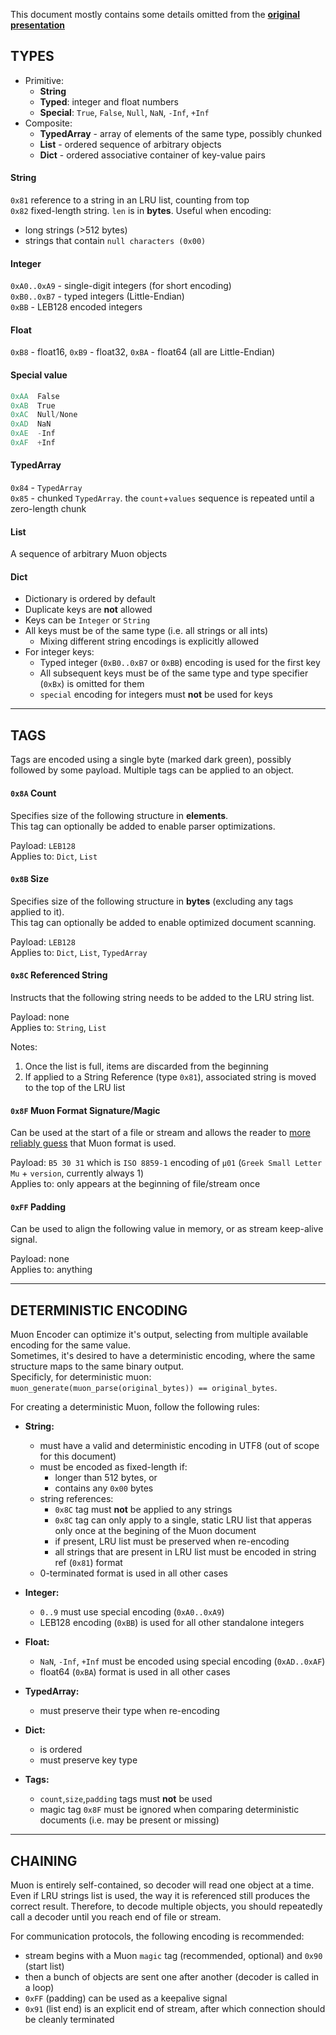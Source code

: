This document mostly contains some details omitted from the [**original presentation**](https://bit.ly/muon-present)

## TYPES

- Primitive:
  - **String**
  - **Typed**: integer and float numbers
  - **Special**: `True`, `False`, `Null`, `NaN`, `-Inf`, `+Inf`
- Composite:
  - **TypedArray** - array of elements of the same type, possibly chunked
  - **List** - ordered sequence of arbitrary objects
  - **Dict** - ordered associative container of key-value pairs

#### String

`0x81` reference to a string in an LRU list, counting from top  
`0x82` fixed-length string. `len` is in **bytes**. Useful when encoding:
- long strings (>512 bytes)
- strings that contain `null characters (0x00)`

#### Integer

`0xA0..0xA9` - single-digit integers (for short encoding)  
`0xB0..0xB7` - typed integers (Little-Endian)  
`0xBB` - LEB128 encoded integers

#### Float

`0xB8` - float16, `0xB9` - float32, `0xBA` - float64 (all are Little-Endian)

#### Special value

```c
0xAA  False
0xAB  True
0xAC  Null/None
0xAD  NaN
0xAE  -Inf
0xAF  +Inf
```

#### TypedArray

`0x84` - `TypedArray`  
`0x85` - chunked `TypedArray`. the `count`+`values` sequence is repeated until a zero-length chunk

#### List

A sequence of arbitrary Muon objects

#### Dict

- Dictionary is ordered by default
- Duplicate keys are **not** allowed
- Keys can be `Integer` or `String`
- All keys must be of the same type (i.e. all strings or all ints)
  - Mixing different string encodings is explicitly allowed
- For integer keys:
  - Typed integer (`0xB0..0xB7` or `0xBB`) encoding is used for the first key
  - All subsequent keys must be of the same type and type specifier (`0xBx`) is omitted for them
  - `special` encoding for integers must **not** be used for keys

---

## TAGS

Tags are encoded using a single byte (marked dark green), possibly followed by some payload. Multiple tags can be applied to an object.

#### `0x8A` Count

Specifies size of the following structure in **elements**.  
This tag can optionally be added to enable parser optimizations.

Payload: `LEB128`  
Applies to: `Dict`, `List`

#### `0x8B` Size

Specifies size of the following structure in **bytes** (excluding any tags applied to it).  
This tag can optionally be added to enable optimized document scanning.

Payload: `LEB128`  
Applies to: `Dict`, `List`, `TypedArray`

#### `0x8C` Referenced String

Instructs that the following string needs to be added to the LRU string list.

Payload: none  
Applies to: `String`, `List`

Notes:
1. Once the list is full, items are discarded from the beginning
2. If applied to a String Reference (type `0x81`), associated string is moved to the top of the LRU list

#### `0x8F` Muon Format Signature/Magic

Can be used at the start of a file or stream and allows the reader to [more reliably guess](https://en.wikipedia.org/wiki/List_of_file_signatures) that Muon format is used.

Payload: `B5 30 31` which is `ISO 8859-1` encoding of `μ01` (`Greek Small Letter Mu` + `version`, currently always 1)  
Applies to: only appears at the beginning of file/stream once

#### `0xFF` Padding

Can be used to align the following value in memory, or as stream keep-alive signal.

Payload: none  
Applies to: anything

---

## DETERMINISTIC ENCODING

Muon Encoder can optimize it's output, selecting from multiple available encoding for the same value.  
Sometimes, it's desired to have a deterministic encoding, where the same structure maps to the same binary output.  
Specificly, for deterministic muon: `muon_generate(muon_parse(original_bytes)) == original_bytes`.  

For creating a deterministic Muon, follow the following rules:

- **String:**
  - must have a valid and deterministic encoding in UTF8 (out of scope for this document)
  - must be encoded as fixed-length if:
    - longer than 512 bytes, or
    - contains any `0x00` bytes
  - string references:
    - `0x8C` tag must **not** be applied to any strings
    - `0x8C` tag can only apply to a single, static LRU list that apperas only once at the begining of the Muon document
    - if present, LRU list must be preserved when re-encoding
    - all strings that are present in LRU list must be encoded in string ref (`0x81`) format
  - 0-terminated format is used in all other cases

- **Integer:**
  - `0..9` must use special encoding (`0xA0..0xA9`)
  - LEB128 encoding (`0xBB`) is used for all other standalone integers
- **Float:**
  - `NaN`, `-Inf`, `+Inf` must be encoded using special encoding (`0xAD..0xAF`)
  - float64 (`0xBA`) format is used in all other cases
- **TypedArray:**
  - must preserve their type when re-encoding
- **Dict:**
  - is ordered
  - must preserve key type
- **Tags:**
  - `count`,`size`,`padding` tags must **not** be used
  - magic tag `0x8F` must be ignored when comparing deterministic documents (i.e. may be present or missing)

---

## CHAINING

Muon is entirely self-contained, so decoder will read one object at a time. Even if LRU strings list is used, the way it is referenced still produces the correct result. Therefore, to decode multiple objects, you should repeatedly call a decoder until you reach end of file or stream.

For communication protocols, the following encoding is recommended:
- stream begins with a Muon `magic` tag (recommended, optional) and `0x90` (start list)
- then a bunch of objects are sent one after another (decoder is called in a loop)
- `0xFF` (padding) can be used as a keepalive signal
- `0x91` (list end) is an explicit end of stream, after which connection should be cleanly terminated

